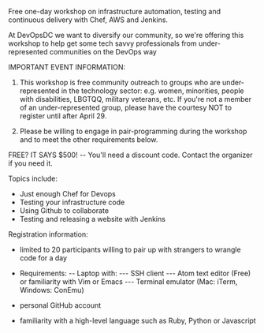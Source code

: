 Free one-day workshop on infrastructure automation, testing and continuous delivery with Chef, AWS and Jenkins.

At DevOpsDC we want to diversify our community, so we're offering this workshop to help get some tech savvy professionals from under-represented communities on the DevOps way


IMPORTANT EVENT INFORMATION:

1) This workshop is free community outreach to groups who are under-represented in the technology sector: e.g. women, minorities, people with disabilities, LBGTQQ, military veterans, etc. If you're not a member of an under-represented group, please have the courtesy NOT to register until after April 29.

2) Please be willing to engage in pair-programming during the workshop and to meet the other requirements below.

FREE? IT SAYS $500!  -- You'll need a discount code. Contact the organizer if you need it.

Topics include:

- Just enough Chef for Devops
- Testing your infrastructure code
- Using Github to collaborate
- Testing and releasing a website with Jenkins

Registration information:
- limited to 20 participants willing to pair up with strangers to wrangle code for a day

- Requirements:
-- Laptop with:
--- SSH client
--- Atom text editor (Free) or familiarity with Vim or Emacs
--- Terminal emulator (Mac: iTerm, Windows: ConEmu)
- personal GitHub account
- familiarity with a high-level language such as Ruby, Python or Javascript
